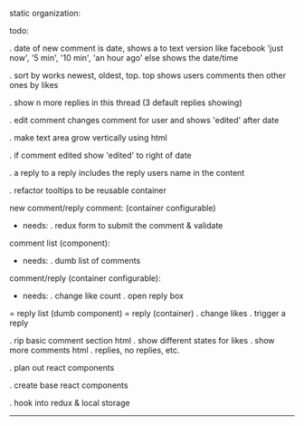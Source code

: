 static organization:


todo:


. date of new comment is date, shows a to text version like facebook
'just now', '5 min', '10 min', 'an hour ago' else shows the date/time

. sort by works newest, oldest, top. top shows users comments then other ones by likes

. show n more replies in this thread (3 default replies showing)

. edit comment changes comment for user and shows 'edited' after date

. make text area grow vertically using html

. if comment edited show 'edited' to right of date

. a reply to a reply includes the reply users name in the content

. refactor tooltips to be reusable container




new comment/reply comment: (container configurable)
  - needs:
    . redux form to submit the comment & validate

comment list (component):
  - needs:
    . dumb list of comments

comment/reply (container configurable):
  - needs:
    . change like count
    . open reply box

  = reply list (dumb component)
    = reply (container)
      . change likes
      . trigger a reply





. rip basic comment section html
  . show different states for likes
  . show more comments html
  . replies, no replies, etc.

. plan out react components

. create base react components

. hook into redux & local storage




----------------------------------------------------------------
